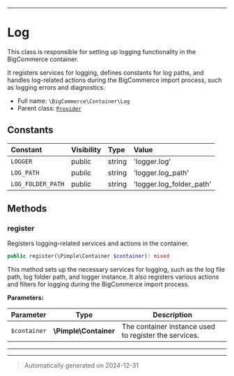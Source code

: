 ***

# Log

This class is responsible for setting up logging functionality in the BigCommerce container.

It registers services for logging, defines constants for log paths, and handles log-related actions
during the BigCommerce import process, such as logging errors and diagnostics.

* Full name: `\BigCommerce\Container\Log`
* Parent class: [`Provider`](./classes/BigCommerce/Container/Provider.md)


## Constants

| Constant | Visibility | Type | Value |
|:---------|:-----------|:-----|:------|
|`LOGGER`|public|string|&#039;logger.log&#039;|
|`LOG_PATH`|public|string|&#039;logger.log_path&#039;|
|`LOG_FOLDER_PATH`|public|string|&#039;logger.log_folder_path&#039;|


## Methods


### register

Registers logging-related services and actions in the container.

```php
public register(\Pimple\Container $container): mixed
```

This method sets up the necessary services for logging, such as the log file path,
log folder path, and logger instance. It also registers various actions and filters
for logging during the BigCommerce import process.






**Parameters:**

| Parameter | Type | Description |
|-----------|------|-------------|
| `$container` | **\Pimple\Container** | The container instance used to register the services. |





***


***
> Automatically generated on 2024-12-31
